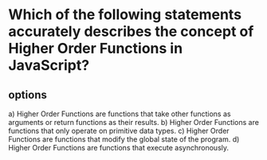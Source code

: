 # Which of the following statements accurately describes the concept of Higher Order Functions in JavaScript?
## options
a) Higher Order Functions are functions that take other functions as arguments or return functions as their results.
b) Higher Order Functions are functions that only operate on primitive data types.
c) Higher Order Functions are functions that modify the global state of the program.
d) Higher Order Functions are functions that execute asynchronously.